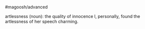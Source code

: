#magoosh/advanced

artlessness (noun): the quality of innocence 
I, personally, found the artlessness of her speech charming. 
